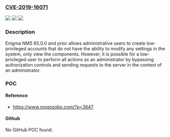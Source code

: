 ### [CVE-2019-16071](https://cve.mitre.org/cgi-bin/cvename.cgi?name=CVE-2019-16071)
![](https://img.shields.io/static/v1?label=Product&message=n%2Fa&color=blue)
![](https://img.shields.io/static/v1?label=Version&message=n%2Fa&color=blue)
![](https://img.shields.io/static/v1?label=Vulnerability&message=n%2Fa&color=brighgreen)

### Description

Enigma NMS 65.0.0 and prior allows administrative users to create low-privileged accounts that do not have the ability to modify any settings in the system, only view the components. However, it is possible for a low-privileged user to perform all actions as an administrator by bypassing authorization controls and sending requests to the server in the context of an administrator.

### POC

#### Reference
- https://www.mogozobo.com/?p=3647

#### Github
No GitHub POC found.

